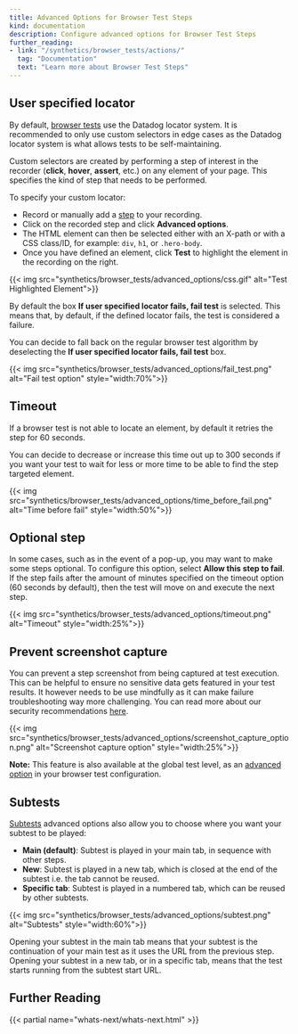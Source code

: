 ```yaml
---
title: Advanced Options for Browser Test Steps
kind: documentation
description: Configure advanced options for Browser Test Steps
further_reading:
- link: "/synthetics/browser_tests/actions/"
  tag: "Documentation"
  text: "Learn more about Browser Test Steps"
---
```


## User specified locator

By default, [browser tests][1] use the Datadog locator system. It is recommended to only use custom selectors in edge cases as the Datadog locator system is what allows tests to be self-maintaining.

Custom selectors are created by performing a step of interest in the recorder (**click**, **hover**, **assert**, etc.) on any element of your page. This specifies the kind of step that needs to be performed.

To specify your custom locator:

* Record or manually add a [step][2] to your recording.
* Click on the recorded step and click **Advanced options**.
* The HTML element can then be selected either with an X-path or with a CSS class/ID, for example: `div`, `h1`, or `.hero-body`.
* Once you have defined an element, click **Test** to highlight the element in the recording on the right.

{{< img src="synthetics/browser_tests/advanced_options/css.gif" alt="Test Highlighted Element">}}

By default the box **If user specified locator fails, fail test** is selected. This means that, by default, if the defined locator fails, the test is considered a failure.

You can decide to fall back on the regular browser test algorithm by deselecting the **If user specified locator fails, fail test** box.

{{< img src="synthetics/browser_tests/advanced_options/fail_test.png" alt="Fail test option" style="width:70%">}}

## Timeout

If a browser test is not able to locate an element, by default it retries the step for 60 seconds.

You can decide to decrease or increase this time out up to 300 seconds if you want your test to wait for less or more time to be able to find the step targeted element.

{{< img src="synthetics/browser_tests/advanced_options/time_before_fail.png" alt="Time before fail" style="width:50%">}}

## Optional step

In some cases, such as in the event of a pop-up, you may want to make some steps optional. To configure this option, select **Allow this step to fail**. If the step fails after the amount of minutes specified on the timeout option (60 seconds by default), then the test will move on and execute the next step.

{{< img src="synthetics/browser_tests/advanced_options/timeout.png" alt="Timeout" style="width:25%">}}

## Prevent screenshot capture

You can prevent a step screenshot from being captured at test execution. This can be helpful to ensure no sensitive data gets featured in your test results. It however needs to be use mindfully as it can make failure troubleshooting way more challenging. You can read more about our security recommendations [here][3].

{{< img src="synthetics/browser_tests/advanced_options/screenshot_capture_option.png" alt="Screenshot capture option" style="width:25%">}}

**Note:** This feature is also available at the global test level, as an [advanced option][4] in your browser test configuration.

## Subtests

[Subtests][5] advanced options also allow you to choose where you want your subtest to be played:

* **Main (default)**: Subtest is played in your main tab, in sequence with other steps.
* **New**: Subtest is played in a new tab, which is closed at the end of the subtest i.e. the tab cannot be reused.
* **Specific tab**: Subtest is played in a numbered tab, which can be reused by other subtests.

{{< img src="synthetics/browser_tests/advanced_options/subtest.png" alt="Subtests" style="width:60%">}}

Opening your subtest in the main tab means that your subtest is the continuation of your main test as it uses the URL from the previous step. Opening your subtest in a new tab, or in a specific tab, means that the test starts running from the subtest start URL.

## Further Reading

{{< partial name="whats-next/whats-next.html" >}}

[1]: /synthetics/browser_tests/
[2]: /synthetics/browser_tests/actions/
[3]: /security/synthetics/
[4]: TOADD
[5]: /synthetics/browser_tests/actions/#subtests
